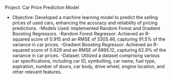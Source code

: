 Project: Car Price Prediction Model
- Objective: Developed a machine learning model to predict the selling prices of used cars, enhancing the accuracy and reliability of pricing predictions.
-Models Used: Implemented Random Forest and Gradient Boosting Regressors.
-Random Forest Regressor: Achieved an R-squared score of 0.915 and an RMSE of 3305.46, capturing 91.5% of the variance in car prices.
-Gradient Boosting Regressor: Achieved an R-squared score of 0.629 and an RMSE of 6895.12, capturing 62.9% of the variance in car prices.
-Dataset: Utilized a dataset comprising various car specifications, including car ID, symbolling, car name, fuel type, aspiration, number of doors, car body, drive wheel, engine location, and other relevant features.
